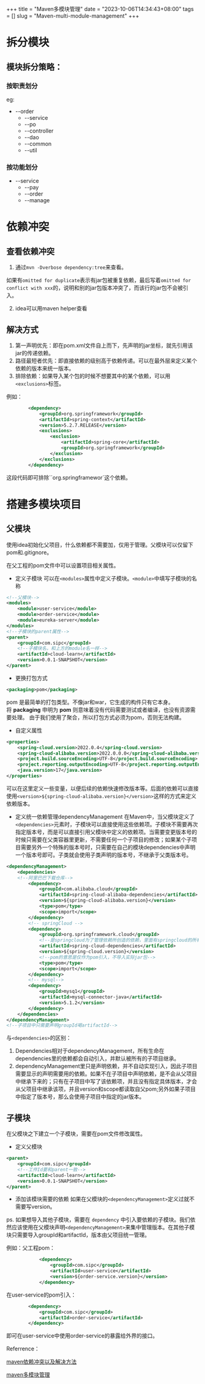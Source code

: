 +++
title = "Maven多模块管理"
date = "2023-10-06T14:34:43+08:00"
tags = []
slug = "Maven-multi-module-management"
+++

# 拆分模块

##  模块拆分策略：

### 按职责划分

eg:

- --order
  - --service
  - --po
  - --controller
  - --dao
  - --common
  - --util

### 按功能划分

- --service
  - --pay
  - --order
  - --manage



# 依赖冲突

## 查看依赖冲突

1. 通过`mvn -Dverbose dependency:tree`来查看。

如果有`omitted for duplicate`表示有jar包被重复依赖，最后写着`omitted for conflict with xxx`的，说明和别的jar包版本冲突了，而该行的jar包不会被引入。

2. idea可以用maven helper查看

## 解决方式

1. 第一声明优先：即在pom.xml文件自上而下，先声明的jar坐标，就先引用该jar的传递依赖。
2. 路径最短者优先：即直接依赖的级别高于依赖传递。可以在最外层来定义某个依赖的版本来统一版本。
3. 排除依赖：如果导入某个包的时候不想要其中的某个依赖，可以用`<exclusions>`标签。

例如：

```xml
        <dependency>
            <groupId>org.springframework</groupId>
            <artifactId>spring-context</artifactId>
            <version>5.2.7.RELEASE</version>
            <exclusions>
                <exclusion>
                    <artifactId>spring-core</artifactId>
                    <groupId>org.springframework</groupId>
                </exclusion>
            </exclusions>
        </dependency>
```

这段代码即可排除``org.springframewor`这个依赖。

# 搭建多模块项目

## 父模块

使用idea初始化父项目，什么依赖都不需要加，仅用于管理。父模块可以仅留下pom和.gitignore。

在父工程的pom文件中可以设置项目相关属性。

- 定义子模块
  可以在`<modules>`属性中定义子模块。`<module>`中填写子模块的名称

```xml
<!--父模块-->
<modules>  
    <module>user-service</module>  
    <module>order-service</module>  
    <module>eureka-server</module>  
</modules>
<!--子模块的parent属性-->
<parent>  
    <groupId>com.sipc</groupId>  
    <!--子模块名，和上方的module名一样-->
    <artifactId>cloud-learn</artifactId>  
    <version>0.0.1-SNAPSHOT</version>  
</parent>
```

- 更换打包方式

```xml
<packaging>pom</packaging>
```

pom 是最简单的打包类型。不像jar和war，它生成的构件只有它本身。将 **packaging** 申明为 **pom** 则意味着没有代码需要测试或者编译，也没有资源需要处理。
由于我们使用了聚合，所以打包方式必须为pom，否则无法构建。

- 自定义属性

```xml
<properties>  
    <spring-cloud.version>2022.0.4</spring-cloud.version>  
    <spring-cloud-alibaba.version>2022.0.0.0</spring-cloud-alibaba.version>  
    <project.build.sourceEncoding>UTF-8</project.build.sourceEncoding>  
    <project.reporting.outputEncoding>UTF-8</project.reporting.outputEncoding>  
    <java.version>17</java.version>  
</properties>
```

可以在这里定义一些变量，以便后续的依赖快速修改版本等。后面的依赖可以直接使用`<version>${spring-cloud-alibaba.version}</version>`这样的方式来定义依赖版本。

- 定义统一依赖管理dependencyManagement
  在Maven中，当父模块定义了`<dependencies>`元素时，子模块可以直接使用这些依赖项。子模块不需要再次指定版本号，而是可以直接引用父模块中定义的依赖项。当需要变更版本号的时候只需要在父类容器里更新，不需要任何一个子项目的修改；如果某个子项目需要另外一个特殊的版本号时，只需要在自己的模块dependencies中声明一个版本号即可。子类就会使用子类声明的版本号，不继承于父类版本号。

```xml
<dependencyManagement>  
    <dependencies>        
    <!--阿里巴巴下载仓库-->  
        <dependency>  
            <groupId>com.alibaba.cloud</groupId>  
            <artifactId>spring-cloud-alibaba-dependencies</artifactId>  
            <version>${spring-cloud-alibaba.version}</version>  
            <type>pom</type>  
            <scope>import</scope>  
        </dependency>        
        <!-- springCloud -->  
        <dependency>  
            <groupId>org.springframework.cloud</groupId>  
            <!--是springcloud为了管理依赖所创造的依赖，里面有springcloud的所有依赖-->
            <artifactId>spring-cloud-dependencies</artifactId>  
            <version>${spring-cloud.version}</version>  
	        <!--pom的意思是仅作为pom引入，不导入实际jar包-->
            <type>pom</type>  
            <scope>import</scope>  
        </dependency>
        <!-- mysql-->    
	    <dependency>
	        <groupId>mysq1</groupId>
	        <artifactId>mysql-connector-java</artifactId>
	        <version>5.1.2</version>
        </dependency>
    </dependencies>
</dependencyManagement>
<!--子项目中只需要声明groupId喝artifactId-->
```

与`<dependencies>`的区别：

1. Dependencies相对于dependencyManagement，所有生命在dependencies里的依赖都会自动引入，并默认被所有的子项目继承。
2. dependencyManagement里只是声明依赖，并不自动实现引入，因此子项目需要显示的声明需要用的依赖。如果不在子项目中声明依赖，是不会从父项目中继承下来的；只有在子项目中写了该依赖项，并且没有指定具体版本，才会从父项目中继承该项，并且version和scope都读取自父pom;另外如果子项目中指定了版本号，那么会使用子项目中指定的jar版本。

## 子模块

在父模块之下建立一个子模块，需要在pom文件修改属性。

- 定义父模块

```xml
<parent>  
    <groupId>com.sipc</groupId>  
    <!--工件Id要和parent一致-->
    <artifactId>cloud-learn</artifactId>  
    <version>0.0.1-SNAPSHOT</version>  
</parent>
```

- 添加该模块需要的依赖
  如果在父模块的`<dependencyManagement>`定义过就不需要写version。

ps. 如果想导入其他子模块，需要在 `dependency` 中引入要依赖的子模块。我们依然应该使用在父模块声明`<dependencyManagement>`来集中管理版本。在其他子模块只需要导入groupId和artifactId，版本由父项目统一管理。

例如：父工程pom：

```xml
            <dependency>
                <groupId>com.sipc</groupId>
                <artifactId>user-service</artifactId>
                <version>${order-service.version}</version>
            </dependency>
```

在user-service的pom引入：

```xml
        <dependency>
            <groupId>com.sipc</groupId>
            <artifactId>order-service</artifactId>
        </dependency>
```

即可在user-service中使用order-service的暴露给外界的接口。



Referrence：

[maven依赖冲突以及解决方法](https://juejin.cn/post/6844904198220283918)

[maven多模块管理](https://juejin.cn/post/6844903970024980488)

